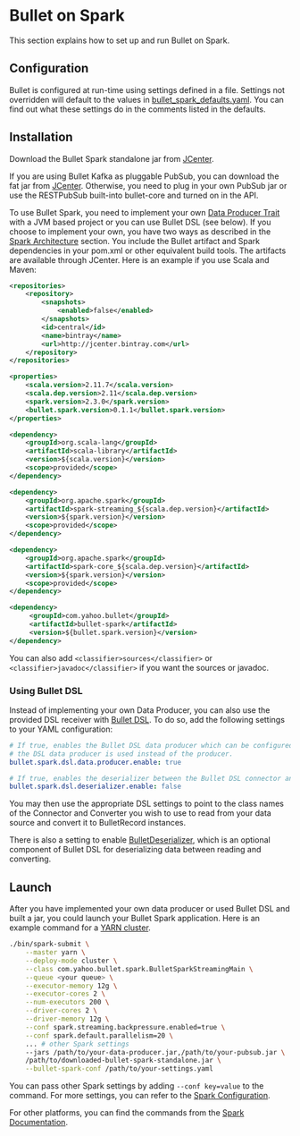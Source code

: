 # Bullet on Spark

This section explains how to set up and run Bullet on Spark.

## Configuration

Bullet is configured at run-time using settings defined in a file. Settings not overridden will default to the values in [bullet_spark_defaults.yaml](https://github.com/bullet-db/bullet-spark/blob/master/src/main/resources/bullet_spark_defaults.yaml). You can find out what these settings do in the comments listed in the defaults.

## Installation

Download the Bullet Spark standalone jar from [JCenter](http://jcenter.bintray.com/com/yahoo/bullet/bullet-spark/).

If you are using Bullet Kafka as pluggable PubSub, you can download the fat jar from [JCenter](http://jcenter.bintray.com/com/yahoo/bullet/bullet-kafka/). Otherwise, you need to plug in your own PubSub jar or use the RESTPubSub built-into bullet-core and turned on in the API.

To use Bullet Spark, you need to implement your own [Data Producer Trait](https://github.com/bullet-db/bullet-spark/blob/master/src/main/scala/com/yahoo/bullet/spark/DataProducer.scala) with a JVM based project or you can use Bullet DSL (see below). If you choose to implement your own, you have two ways as described in the [Spark Architecture](spark-architecture.md#data-processing) section. You include the Bullet artifact and Spark dependencies in your pom.xml or other equivalent build tools. The artifacts are available through JCenter. Here is an example if you use Scala and Maven:

```xml
<repositories>
    <repository>
        <snapshots>
            <enabled>false</enabled>
        </snapshots>
        <id>central</id>
        <name>bintray</name>
        <url>http://jcenter.bintray.com</url>
    </repository>
</repositories>
```

```xml
<properties>
    <scala.version>2.11.7</scala.version>
    <scala.dep.version>2.11</scala.dep.version>
    <spark.version>2.3.0</spark.version>
    <bullet.spark.version>0.1.1</bullet.spark.version>
</properties>

<dependency>
    <groupId>org.scala-lang</groupId>
    <artifactId>scala-library</artifactId>
    <version>${scala.version}</version>
    <scope>provided</scope>
</dependency>

<dependency>
    <groupId>org.apache.spark</groupId>
    <artifactId>spark-streaming_${scala.dep.version}</artifactId>
    <version>${spark.version}</version>
    <scope>provided</scope>
</dependency>

<dependency>
    <groupId>org.apache.spark</groupId>
    <artifactId>spark-core_${scala.dep.version}</artifactId>
    <version>${spark.version}</version>
    <scope>provided</scope>
</dependency>

<dependency>
     <groupId>com.yahoo.bullet</groupId>
     <artifactId>bullet-spark</artifactId>
     <version>${bullet.spark.version}</version>
</dependency>
```

You can also add ```<classifier>sources</classifier>``` or ```<classifier>javadoc</classifier>``` if you want the sources or javadoc.

### Using Bullet DSL

Instead of implementing your own Data Producer, you can also use the provided DSL receiver with [Bullet DSL](dsl.md). To do so, add the following settings to your YAML configuration:

```yaml
# If true, enables the Bullet DSL data producer which can be configured to read from a custom data source. If enabled,
# the DSL data producer is used instead of the producer.
bullet.spark.dsl.data.producer.enable: true

# If true, enables the deserializer between the Bullet DSL connector and converter components. Otherwise, this step is skipped.
bullet.spark.dsl.deserializer.enable: false
```

You may then use the appropriate DSL settings to point to the class names of the Connector and Converter you wish to use to read from your data source and convert it to BulletRecord instances.

There is also a setting to enable [BulletDeserializer](dsl.md#bulletdeserializer), which is an optional component of Bullet DSL for deserializing data between reading and converting.  

## Launch

After you have implemented your own data producer or used Bullet DSL and built a jar, you could launch your Bullet Spark application. Here is an example command for a [YARN cluster](https://hadoop.apache.org/docs/current/hadoop-yarn/hadoop-yarn-site/YARN.html).

```bash
./bin/spark-submit \
    --master yarn \
    --deploy-mode cluster \
    --class com.yahoo.bullet.spark.BulletSparkStreamingMain \
    --queue <your queue> \
    --executor-memory 12g \
    --executor-cores 2 \
    --num-executors 200 \
    --driver-cores 2 \
    --driver-memory 12g \
    --conf spark.streaming.backpressure.enabled=true \
    --conf spark.default.parallelism=20 \
    ... # other Spark settings
    --jars /path/to/your-data-producer.jar,/path/to/your-pubsub.jar \
    /path/to/downloaded-bullet-spark-standalone.jar \
    --bullet-spark-conf /path/to/your-settings.yaml
```

You can pass other Spark settings by adding ```--conf key=value``` to the command. For more settings, you can refer to the [Spark Configuration](https://spark.apache.org/docs/latest/configuration.html).

For other platforms, you can find the commands from the [Spark Documentation](https://spark.apache.org/docs/latest/submitting-applications.html).
